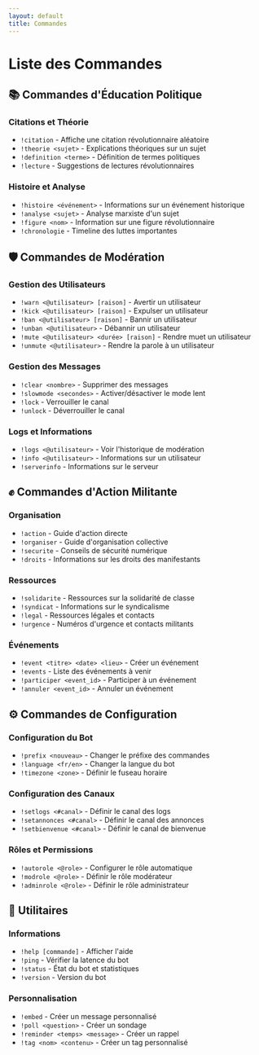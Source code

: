 ```yaml
---
layout: default
title: Commandes
---
```


# Liste des Commandes

## 📚 Commandes d'Éducation Politique

### Citations et Théorie
- `!citation` - Affiche une citation révolutionnaire aléatoire
- `!theorie <sujet>` - Explications théoriques sur un sujet
- `!definition <terme>` - Définition de termes politiques
- `!lecture` - Suggestions de lectures révolutionnaires

### Histoire et Analyse
- `!histoire <événement>` - Informations sur un événement historique
- `!analyse <sujet>` - Analyse marxiste d'un sujet
- `!figure <nom>` - Information sur une figure révolutionnaire
- `!chronologie` - Timeline des luttes importantes

## 🛡️ Commandes de Modération

### Gestion des Utilisateurs
- `!warn <@utilisateur> [raison]` - Avertir un utilisateur
- `!kick <@utilisateur> [raison]` - Expulser un utilisateur
- `!ban <@utilisateur> [raison]` - Bannir un utilisateur
- `!unban <@utilisateur>` - Débannir un utilisateur
- `!mute <@utilisateur> <durée> [raison]` - Rendre muet un utilisateur
- `!unmute <@utilisateur>` - Rendre la parole à un utilisateur

### Gestion des Messages
- `!clear <nombre>` - Supprimer des messages
- `!slowmode <secondes>` - Activer/désactiver le mode lent
- `!lock` - Verrouiller le canal
- `!unlock` - Déverrouiller le canal

### Logs et Informations
- `!logs <@utilisateur>` - Voir l'historique de modération
- `!info <@utilisateur>` - Informations sur un utilisateur
- `!serverinfo` - Informations sur le serveur

## ✊ Commandes d'Action Militante

### Organisation
- `!action` - Guide d'action directe
- `!organiser` - Guide d'organisation collective
- `!securite` - Conseils de sécurité numérique
- `!droits` - Informations sur les droits des manifestants

### Ressources
- `!solidarite` - Ressources sur la solidarité de classe
- `!syndicat` - Informations sur le syndicalisme
- `!legal` - Ressources légales et contacts
- `!urgence` - Numéros d'urgence et contacts militants

### Événements
- `!event <titre> <date> <lieu>` - Créer un événement
- `!events` - Liste des événements à venir
- `!participer <event_id>` - Participer à un événement
- `!annuler <event_id>` - Annuler un événement

## ⚙️ Commandes de Configuration

### Configuration du Bot
- `!prefix <nouveau>` - Changer le préfixe des commandes
- `!language <fr/en>` - Changer la langue du bot
- `!timezone <zone>` - Définir le fuseau horaire

### Configuration des Canaux
- `!setlogs <#canal>` - Définir le canal des logs
- `!setannonces <#canal>` - Définir le canal des annonces
- `!setbienvenue <#canal>` - Définir le canal de bienvenue

### Rôles et Permissions
- `!autorole <@role>` - Configurer le rôle automatique
- `!modrole <@role>` - Définir le rôle modérateur
- `!adminrole <@role>` - Définir le rôle administrateur

## 🔧 Utilitaires

### Informations
- `!help [commande]` - Afficher l'aide
- `!ping` - Vérifier la latence du bot
- `!status` - État du bot et statistiques
- `!version` - Version du bot

### Personnalisation
- `!embed` - Créer un message personnalisé
- `!poll <question>` - Créer un sondage
- `!reminder <temps> <message>` - Créer un rappel
- `!tag <nom> <contenu>` - Créer un tag personnalisé
